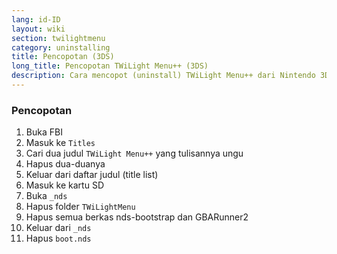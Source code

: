 ```yaml
---
lang: id-ID
layout: wiki
section: twilightmenu
category: uninstalling
title: Pencopotan (3DS)
long_title: Pencopotan TWiLight Menu++ (3DS)
description: Cara mencopot (uninstall) TWiLight Menu++ dari Nintendo 3DS
---
```


### Pencopotan
1. Buka FBI
1. Masuk ke `Titles`
1. Cari dua judul `TWiLight Menu++` yang tulisannya ungu
1. Hapus dua-duanya
1. Keluar dari daftar judul (title list)
1. Masuk ke kartu SD
1. Buka `_nds`
1. Hapus folder `TWiLightMenu`
1. Hapus semua berkas nds-bootstrap dan GBARunner2
1. Keluar dari `_nds`
1. Hapus `boot.nds`
